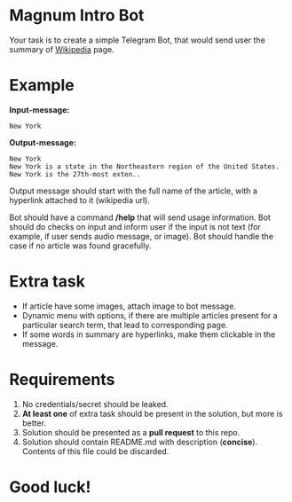 # Magnum Intro Bot
Your task is to create a simple Telegram Bot, that would send user the summary of [Wikipedia](https://en.wikipedia.org/) page.

# Example
__Input-message:__
```
New York
```
__Output-message:__
```
New York
New York is a state in the Northeastern region of the United States. New York is the 27th-most exten..
```
Output message should start with the full name of the article, with a hyperlink attached to it (wikipedia url).

Bot should have a command __/help__ that will send usage information.
Bot should do checks on input and inform user if the input is not text (for example, if user sends audio message, or image).
Bot should handle the case if no article was found gracefully.

# Extra task
- If article have some images, attach image to bot message.
- Dynamic menu with options, if there are multiple articles present for a particular search term, that lead to corresponding page.
- If some words in summary are hyperlinks, make them clickable in the message.


# Requirements
1. No credentials/secret should be leaked.
3. __At least one__ of extra task should be present in the solution, but more is better.
4. Solution should be presented as a __pull request__ to this repo.
5. Solution should contain README.md with description (__concise__). Contents of this file could be discarded.

# Good luck!
